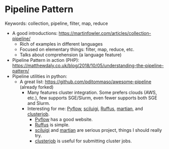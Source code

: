 # Pipeline Pattern

Keywords: collection, pipeline, filter, map, reduce

- A good introductions: <https://martinfowler.com/articles/collection-pipeline/>
  - Rich of examples in different languages
  - Focused on elementary things: filter, map, reduce, etc.
  - Talks about comprehension (a language feature)
- Pipeline Pattern in action (PHP): <https://matthewdaly.co.uk/blog/2018/10/05/understanding-the-pipeline-pattern/>
- Pipeline utilities in python:
  - A great list: <https://github.com/pditommaso/awesome-pipeline> (already forked)
    - Many features cluster integration. Some prefers clouds (AWS, etc.), 
      few supports SGE/Slurm, even fewer supports both SGE and Slurm.
    - Interesting for me: [Pyflow], [sciluigi], [Ruffus], [martian], and [clusterjob].
      - [Pyflow] has a good website. 
      - [Ruffus] is simple.
      - [sciluigi] and [martian] are serious project, things I should really try.
      - [clusterjob] is useful for submitting cluster jobs.

[Pyflow]: http://illumina.github.io/pyflow/
[sciluigi]: https://github.com/pharmbio/sciluigi
[Ruffus]: http://www.ruffus.org.uk/
[martian]: https://martian-lang.org/
[clusterjob]: http://clusterjob.org/
